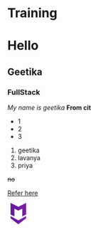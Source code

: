 # Training
# Hello
## Geetika
### FullStack
*My name is geetika*
**From cit**
* 1
* 2
* 3
1. geetika
2. lavanya
3. priya

~~no~~

[Refer here](https://www.google.com)

![alt text](https://github.com/adam-p/markdown-here/raw/master/src/common/images/icon48.png "Logo Title Text 1")

[^2]: Every new line should be prefixed with 2 spaces.  
  This allows you to have a footnote with multiple lines
| Tables        | Are           | Cool  |
| ------------- |:-------------:| -----:|
| col 3 is      | right-aligned | $1600 |
| col 2 is      | centered      |   $12 |
| zebra stripes | are neat      |    $1 |
